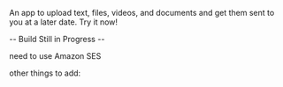 An app to upload text, files, videos, and documents and get them sent to you at a later date. Try it now!

-- Build Still in Progress --

need to use Amazon SES

other things to add:
